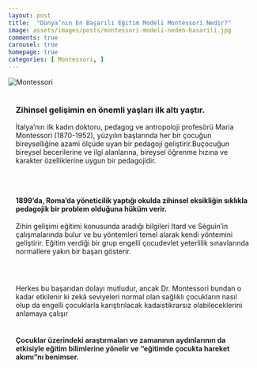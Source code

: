 ```yaml
---
layout: post
title:  "Dünya’nın En Başarılı Eğitim Modeli Montessori Nedir?"
image: assets/images/posts/montessori-modeli-neden-basarili.jpg
comments: true
carousel: true
homepage: true
categories: [ Montessori, ]
---
```

<section>
    <div class="container">
        <div class="row">
            <div class="col-md-6 text-center my-auto">
              <img src="{{ site.baseurl }}/assets/images/md-image/montessori-nedir/montessori.jpg" alt="Montessori">
            </div>
            <div class="col-md-6" style="margin: 0px;padding: 15px;">
                <h3 class="text-center">Zihinsel gelişimin en önemli yaşları ilk altı yaştır.&nbsp;<br></h3>
                <p>İtalya’nın ilk kadın doktoru, pedagog ve antropoloji profesörü Maria Montessori (1870-1952), yüzyılın başlarında her bir çocuğun bireyselliğine azami <!--more-->ölçüde uyan bir pedagoji geliştirir.Buçocuğun bireysel becerilerine ve ilgi alanlarına,
                    bireysel öğrenme hızına ve karakter özelliklerine uygun bir pedagojidir.<br></p>
            </div>
        </div>
        <div class="row">
            <div class="col-md-12 col-xl-12" style="margin: 0px;padding: 15px;">
                <h4 class="text-center">1899’da, Roma’da yöneticilik yaptığı okulda zihinsel eksikliğin sıklıkla pedagojik bir problem olduğuna hüküm verir.<br></h4>
                <p>Zihin gelişimi eğitimi konusunda aradığı bilgileri Itard ve Séguin’in çalışmalarında bulur ve bu yöntemleri temel alarak kendi yöntemini geliştirir. Eğitim verdiği bir grup engelli çocudevlet yeterlilik sınavlarında normallere yakın
                    bir başarı gösterir.<br></p>
            </div>
            <div class="col-md-12 col-xl-12" style="margin: 0px;padding: 15px;">
                <p>Herkes bu başarıdan dolayı mutludur, ancak Dr. Montessori bundan o kadar etkilenir ki zekâ seviyeleri normal olan sağlıklı çocukların nasıl olup da engelli çocuklarla karıştırılacak kadaistikrarsız olabileceklerini anlamaya çalışır<br></p>
                <h4
                    class="text-center" style="color: rgb(41,33,33);"><br>Çocuklar üzerindeki araştırmaları ve zamanının aydınlarının da etkisiyle eğitim bilimlerine yönelir ve “<strong>eğitimde çocukta hareket akımı</strong>”nı benimser.<br><br></h4>
            </div>
        </div>
    </div>
</section>